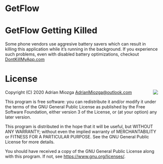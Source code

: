 # GetFlow

# GetFlow Getting Killed
Some phone vendors use aggresive battery savers which can result in killing this application while it’s running in the background. If you experience such problems, even with disabled battery optimizations, checkout [DontKillMyApp.com](https://dontkillmyapp.com/)

# License
<img align="right" src="https://www.gnu.org/graphics/gplv3-127x51.png">

Copyright (C) 2020 Adrian Miozga AdrianMiozga@outlook.com

This program is free software: you can redistribute it and/or modify
it under the terms of the GNU General Public License as published by
the Free Software Foundation, either version 3 of the License, or
(at your option) any later version.

This program is distributed in the hope that it will be useful,
but WITHOUT ANY WARRANTY; without even the implied warranty of
MERCHANTABILITY or FITNESS FOR A PARTICULAR PURPOSE. See the
GNU General Public License for more details.

You should have received a copy of the GNU General Public License
along with this program. If not, see https://www.gnu.org/licenses/.
